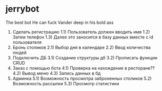 # jerrybot
The best bot
He can fuck Vander deep in his bold ass
1) Сделать регистрацию
   1.1) Пользователь должен вводить имя
   1.2) Затем телефон
   1.3) Далее это заносится в базу данных вместе с id пользователя
2) Бронь столиков
   2.1) Выбор дня в календаре
   2.2) Ввод количества людей   
3) Подключить ДБ
   3.1) Создание структуры дб
   3.2) Прописать функции CRUD
4) Заказ с помощью бота
   4.1) Проверка на нахождение в ресторане??
   4.2) Вывод меню
   4.3) Запись данных в бд
5) Админка
   5.1) Возможность просмотра заброненных столиков
   5.2) Возможность рассылки
   5.3) Просмотр статистики
